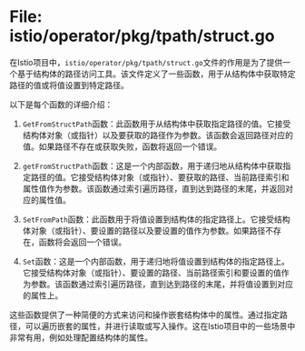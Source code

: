 # File: istio/operator/pkg/tpath/struct.go

在Istio项目中，`istio/operator/pkg/tpath/struct.go`文件的作用是为了提供一个基于结构体的路径访问工具。该文件定义了一些函数，用于从结构体中获取特定路径的值或将值设置到特定路径。

以下是每个函数的详细介绍：

1. `GetFromStructPath`函数：此函数用于从结构体中获取指定路径的值。它接受结构体对象（或指针）以及要获取的路径作为参数。该函数会返回路径对应的值。如果路径不存在或获取失败，函数将返回一个错误。

2. `getFromStructPath`函数：这是一个内部函数，用于递归地从结构体中获取指定路径的值。它接受结构体对象（或指针）、要获取的路径、当前路径索引和属性值作为参数。该函数通过索引遍历路径，直到达到路径的末尾，并返回对应的属性值。

3. `SetFromPath`函数：此函数用于将值设置到结构体的指定路径上。它接受结构体对象（或指针）、要设置的路径以及要设置的值作为参数。如果路径不存在，函数将会返回一个错误。

4. `Set`函数：这是一个内部函数，用于递归地将值设置到结构体的指定路径上。它接受结构体对象（或指针）、要设置的路径、当前路径索引和要设置的值作为参数。该函数通过索引遍历路径，直到达到路径的末尾，并将值设置到对应的属性上。

这些函数提供了一种简便的方式来访问和操作嵌套结构体中的属性。通过指定路径，可以遍历嵌套的属性，并进行读取或写入操作。这在Istio项目中的一些场景中非常有用，例如处理配置结构体的属性。

